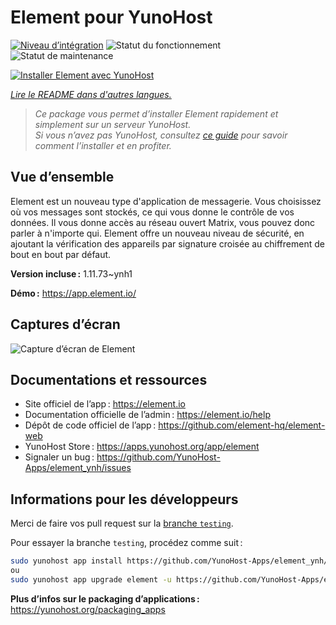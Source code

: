 <!--
Nota bene : ce README est automatiquement généré par <https://github.com/YunoHost/apps/tree/master/tools/readme_generator>
Il NE doit PAS être modifié à la main.
-->

# Element pour YunoHost

[![Niveau d’intégration](https://dash.yunohost.org/integration/element.svg)](https://ci-apps.yunohost.org/ci/apps/element/) ![Statut du fonctionnement](https://ci-apps.yunohost.org/ci/badges/element.status.svg) ![Statut de maintenance](https://ci-apps.yunohost.org/ci/badges/element.maintain.svg)

[![Installer Element avec YunoHost](https://install-app.yunohost.org/install-with-yunohost.svg)](https://install-app.yunohost.org/?app=element)

*[Lire le README dans d'autres langues.](./ALL_README.md)*

> *Ce package vous permet d’installer Element rapidement et simplement sur un serveur YunoHost.*  
> *Si vous n’avez pas YunoHost, consultez [ce guide](https://yunohost.org/install) pour savoir comment l’installer et en profiter.*

## Vue d’ensemble

Element est un nouveau type d'application de messagerie. Vous choisissez où vos messages sont stockés, ce qui vous donne le contrôle de vos données. Il vous donne accès au réseau ouvert Matrix, vous pouvez donc parler à n'importe qui. Element offre un nouveau niveau de sécurité, en ajoutant la vérification des appareils par signature croisée au chiffrement de bout en bout par défaut. 

**Version incluse :** 1.11.73~ynh1

**Démo :** <https://app.element.io/>

## Captures d’écran

![Capture d’écran de Element](./doc/screenshots/homepage-all-platforms-1_1.png)

## Documentations et ressources

- Site officiel de l’app : <https://element.io>
- Documentation officielle de l’admin : <https://element.io/help>
- Dépôt de code officiel de l’app : <https://github.com/element-hq/element-web>
- YunoHost Store : <https://apps.yunohost.org/app/element>
- Signaler un bug : <https://github.com/YunoHost-Apps/element_ynh/issues>

## Informations pour les développeurs

Merci de faire vos pull request sur la [branche `testing`](https://github.com/YunoHost-Apps/element_ynh/tree/testing).

Pour essayer la branche `testing`, procédez comme suit :

```bash
sudo yunohost app install https://github.com/YunoHost-Apps/element_ynh/tree/testing --debug
ou
sudo yunohost app upgrade element -u https://github.com/YunoHost-Apps/element_ynh/tree/testing --debug
```

**Plus d’infos sur le packaging d’applications :** <https://yunohost.org/packaging_apps>
